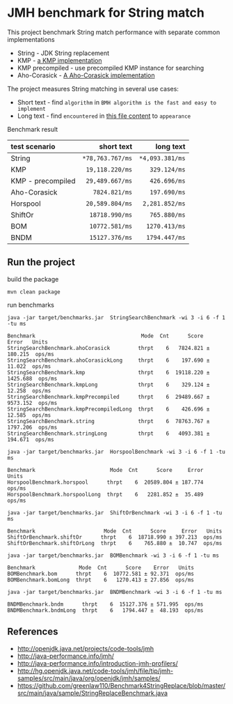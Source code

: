 # JMH benchmark for String match

This project benchmark String match performance with separate common implementations

* String - JDK String replacement
* KMP - [a KMP implementation](https://gist.github.com/shoenig/1430733/250b4184dc4a2dd31aa136e2fbdded5f90489a64)
* KMP precompiled - use precompiled KMP instance for searching 
* Aho-Corasick - [A Aho-Corasick implementation](https://github.com/robert-bor/aho-corasick)

The project measures String matching in several use cases:

* Short text - find `algorithm` in `BMH algorithm is the fast and easy to implement`
* Long text - find `encountered` in [this file content](https://github.com/greenlaw110/Benchmark4StringReplace/blob/master/src/main/resources/long_str.txt) to `appearance`

Benchmark result

| test scenario | short text | long text |
| :---         |  ---: | ---: |
| String | `*78,763.767/ms` | `*4,093.381/ms` | 
| KMP | `19,118.220/ms` | `329.124/ms` | 
| KMP - precompiled | `29,489.667/ms` | `426.696/ms` |
| Aho-Corasick | `7824.821/ms` | `197.690/ms` |
| Horspool | `20,589.804/ms` | `2,281.852/ms` |
| ShiftOr | `18718.990/ms` | `765.880/ms` |
| BOM | `10772.581/ms` | `1270.413/ms` |
| BNDM | `15127.376/ms` | `1794.447/ms` |

## Run the project

build the package

```
mvn clean package
```

run benchmarks

```
java -jar target/benchmarks.jar  StringSearchBenchmark -wi 3 -i 6 -f 1 -tu ms
```

```
Benchmark                                  Mode  Cnt      Score      Error   Units
StringSearchBenchmark.ahoCorasick         thrpt    6   7824.821 ±  180.215  ops/ms
StringSearchBenchmark.ahoCorasickLong     thrpt    6    197.690 ±   11.022  ops/ms
StringSearchBenchmark.kmp                 thrpt    6  19118.220 ± 1425.688  ops/ms
StringSearchBenchmark.kmpLong             thrpt    6    329.124 ±   12.258  ops/ms
StringSearchBenchmark.kmpPrecompiled      thrpt    6  29489.667 ± 9573.152  ops/ms
StringSearchBenchmark.kmpPrecompiledLong  thrpt    6    426.696 ±   12.585  ops/ms
StringSearchBenchmark.string              thrpt    6  78763.767 ± 1797.206  ops/ms
StringSearchBenchmark.stringLong          thrpt    6   4093.381 ±  194.671  ops/ms
```

```
java -jar target/benchmarks.jar  HorspoolBenchmark -wi 3 -i 6 -f 1 -tu ms
```

```
Benchmark                        Mode  Cnt      Score     Error   Units
HorspoolBenchmark.horspool      thrpt    6  20589.804 ± 187.774  ops/ms
HorspoolBenchmark.horspoolLong  thrpt    6   2281.852 ±  35.489  ops/ms
```

```
java -jar target/benchmarks.jar  ShiftOrBenchmark -wi 3 -i 6 -f 1 -tu ms
```

```
Benchmark                      Mode  Cnt      Score     Error   Units
ShiftOrBenchmark.shiftOr      thrpt    6  18718.990 ± 397.213  ops/ms
ShiftOrBenchmark.shiftOrLong  thrpt    6    765.880 ±  10.747  ops/ms
```

```shell
java -jar target/benchmarks.jar  BOMBenchmark -wi 3 -i 6 -f 1 -tu ms
```

```
Benchmark              Mode  Cnt      Score    Error   Units
BOMBenchmark.bom      thrpt    6  10772.581 ± 92.371  ops/ms
BOMBenchmark.bomLong  thrpt    6   1270.413 ± 27.856  ops/ms
```

```shell
java -jar target/benchmarks.jar  BNDMBenchmark -wi 3 -i 6 -f 1 -tu ms
```

```shell
BNDMBenchmark.bndm      thrpt    6  15127.376 ± 571.995  ops/ms
BNDMBenchmark.bndmLong  thrpt    6   1794.447 ±  48.193  ops/ms
```

## References

* http://openjdk.java.net/projects/code-tools/jmh
* http://java-performance.info/jmh/
* http://java-performance.info/introduction-jmh-profilers/
* http://hg.openjdk.java.net/code-tools/jmh/file/tip/jmh-samples/src/main/java/org/openjdk/jmh/samples/
* https://github.com/greenlaw110/Benchmark4StringReplace/blob/master/src/main/java/sample/StringReplaceBenchmark.java